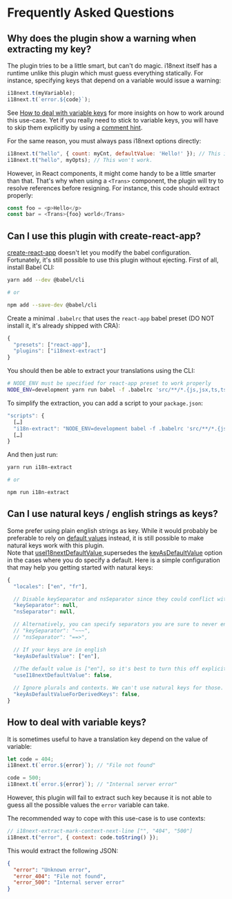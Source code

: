 # Frequently Asked Questions

## Why does the plugin show a warning when extracting my key?

The plugin tries to be a little smart, but can't do magic. i18next itself has a runtime unlike
this plugin which must guess everything statically. For instance, specifying keys that depend on a
variable would issue a warning:

```javascript
i18next.t(myVariable);
i18next.t(`error.${code}`);
```

See [How to deal with variable keys](#how-to-deal-with-variable-keys) for more insights on how to
work around this use-case. Yet if you really need to stick to variable keys, you will have to skip
them explicitly by using a [comment hint](
comment-hints?id=disable-extraction-on-a-specific-line-or-code-section).

For the same reason, you must always pass i18next options directly:

```javascript
i18next.t("hello", { count: myCnt, defaultValue: 'Hello!' }); // This is OK.
i18next.t("hello", myOpts); // This won't work.
```

However, in React components, it might come handy to be a little smarter than that. That's why
when using a `<Trans>` component, the plugin will try to resolve references before resigning. For
instance, this code should extract properly:

```javascript
const foo = <p>Hello</p>
const bar = <Trans>{foo} world</Trans>
```

## Can I use this plugin with create-react-app?

[create-react-app](https://github.com/facebook/create-react-app) doesn't let you modify the babel
configuration. Fortunately, it's still possible to use this plugin without ejecting. First of all,
install Babel CLI:

```bash
yarn add --dev @babel/cli

# or

npm add --save-dev @babel/cli
```

Create a minimal `.babelrc` that uses the `react-app` babel preset (DO NOT install it, it's already
shipped with CRA):

```javascript
{
  "presets": ["react-app"],
  "plugins": ["i18next-extract"]
}
```

You should then be able to extract your translations using the CLI:

```bash
# NODE_ENV must be specified for react-app preset to work properly
NODE_ENV=development yarn run babel -f .babelrc 'src/**/*.{js,jsx,ts,tsx}'
```

To simplify the extraction, you can add a script to your `package.json`:

```javascript
"scripts": {
  […]
  "i18n-extract": "NODE_ENV=development babel -f .babelrc 'src/**/*.{js,jsx,ts,tsx}'",
  […]
}
```

And then just run:

```bash
yarn run i18n-extract

# or

npm run i18n-extract
```

## Can I use natural keys / english strings as keys?

Some prefer using plain english strings as key. While it would probably be preferable to
rely on [default values](
https://www.i18next.com/translation-function/essentials#passing-a-default-value) instead, it is
still possible to make natural keys work with this plugin.  
Note that [useI18nextDefaultValue
](https://i18next-extract.netlify.com/#/configuration?id=usei18nextdefaultvalue) supersedes the [keyAsDefaultValue](https://i18next-extract.netlify.com/#/configuration?id=keyasdefaultvalue) option in the cases where you do specify a default. 
Here is a simple configuration that may help you getting started with natural keys:

```javascript
{
  "locales": ["en", "fr"],

  // Disable keySeparator and nsSeparator since they could conflict with the actual value:
  "keySeparator": null,
  "nsSeparator": null,

  // Alternatively, you can specify separators you are sure to never encounter in a value:
  // "keySeparator": "~~~",
  // "nsSeparator": "==>",

  // If your keys are in english
  "keyAsDefaultValue": ["en"],
  
  //The default value is ["en"], so it's best to turn this off explicitly
  "useI18nextDefaultValue": false, 

  // Ignore plurals and contexts. We can't use natural keys for those.
  "keyAsDefaultValueForDerivedKeys": false,
}
```

## How to deal with variable keys?

It is sometimes useful to have a translation key depend on the value of variable:

```javascript
let code = 404;
i18next.t(`error.${error}`); // "File not found"

code = 500;
i18next.t(`error.${error}`); // "Internal server error"
```

However, this plugin will fail to extract such key because it is not able to guess all the
possible values the `error` variable can take.

The recommended way to cope with this use-case is to use contexts:

```javascript
// i18next-extract-mark-context-next-line ["", "404", "500"]
i18next.t("error", { context: code.toString() });
```

This would extract the following JSON:

```json
{
  "error": "Unknown error",
  "error_404": "File not found",
  "error_500": "Internal server error"
}
```
